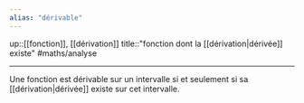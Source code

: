 ```yaml
---
alias: "dérivable"
---
```

up::[[fonction]], [[dérivation]]
title::"fonction dont la [[dérivation|dérivée]] existe"
#maths/analyse

----

Une fonction est dérivable sur un intervalle si et seulement si sa [[dérivation|dérivée]] existe sur cet intervalle.

